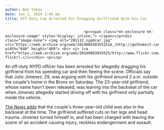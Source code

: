 ```yaml
---
author: Ben Yakas
date: Jun 1, 2014 2:45 pm
title: Off-Duty Cop Arrested For Dragging Girlfriend With His Car
---
```


	
										<p><span class="mt-enclosure mt-enclosure-image" style="display: inline;"> </span></p><div class="image-none"> <img alt="201112_nypdcar.jpg" src="https://web.archive.org/web/20140603035525im_/http://gothamist.com/attachments/garth/201112_nypdcar.jpg" width="640" height="469"> <br> <i> (<a href="https://web.archive.org/web/20140603035525/http://www.flickr.com/photos/triborough/128165936/in/photostream/">Triborough</a>&apos;s flickr).</i></div> <p></p>

<p>An off-duty NYPD officer has been arrested for allegedly dragging his girlfriend from his speeding car and then fleeing the scene. Officials say that Julio Jimenez, 29, was arguing with his girlfriend around 2 a.m. outside the couple&apos;s home in the Bronx on Saturday. The 23-year-old girlfriend, whose name hasn&apos;t been released, was leaning into the backseat of the car when Jimenez allegedly started driving off with his girlfriend only partially inside the vehicle.</p>

<p><a href="https://web.archive.org/web/20140603035525/http://www.nydailynews.com/new-york/bronx/charged-accident-injured-girlfriend-article-1.1813171">The News adds</a> that the couple&apos;s three-year-old child was also in the backseat at the time. The girlfriend suffered cuts on her legs and head trauma. Jimenez turned himself in, and has been charged with leaving the scene of an accident causing injury, reckless endangerment and assault. </p>					
										
									
				